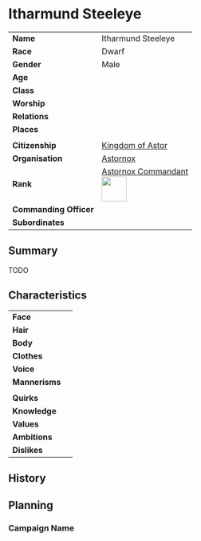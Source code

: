 # Itharmund Steeleye

| | |
| --- | --- |
| **Name** | Itharmund Steeleye | character.2
| **Race** | Dwarf |
| **Gender** | Male |
| **Age** | |
| **Class** | |
| **Worship** | |
| **Relations** | |
| **Places** | |
| | |
| **Citizenship** | [Kingdom of Astor](../civilisations/kingdom-of-astor/README.md) |
| **Organisation** | [Astornox](../civilisations/kingdom-of-astor/organisations/astornox/astornox.md) |
| **Rank** | [Astornox Commandant](../civilisations/kingdom-of-astor/organisations/astornox/ranks/7-commandant.md)<br /><img src="../../images/ranks/astornox-7-commandant.png" height="50" /> |
| **Commanding Officer** | |
| **Subordinates** | |

## Summary

TODO

## Characteristics

| | |
| --- | --- |
| **Face** | | characteristics.2
| **Hair** | |
| **Body** | |
| **Clothes** | |
| **Voice** | |
| **Mannerisms** | |
| | |
| **Quirks** | |
| **Knowledge** | |
| **Values** | |
| **Ambitions** | |
| **Dislikes** | |

## History

## Planning

### Campaign Name
